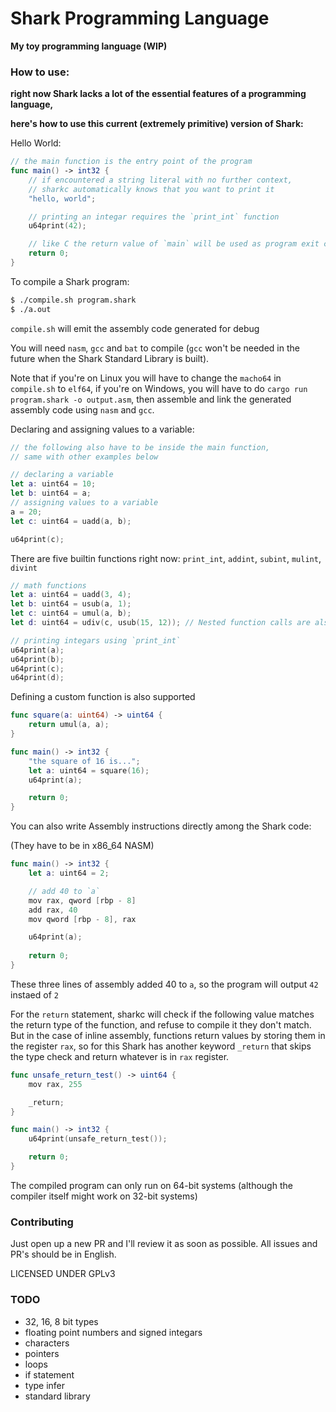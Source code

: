 # Shark Programming Language

**My toy programming language (WIP)**

### How to use:
**right now Shark lacks a lot of the essential features of a programming language,**

**here's how to use this current (extremely primitive) version of Shark:**

Hello World:

``` Swift
// the main function is the entry point of the program
func main() -> int32 {
    // if encountered a string literal with no further context,
    // sharkc automatically knows that you want to print it
    "hello, world";

    // printing an integar requires the `print_int` function
    u64print(42);

    // like C the return value of `main` will be used as program exit code
    return 0;
}
```

To compile a Shark program:

``` Bash
$ ./compile.sh program.shark
$ ./a.out
```

`compile.sh` will emit the assembly code generated for debug

You will need `nasm`, `gcc` and `bat` to compile (`gcc` won't be needed in the future when the Shark Standard Library is built).

Note that if you're on Linux you will have to change the `macho64` in `compile.sh` to `elf64`,
if you're on Windows, you will have to do `cargo run program.shark -o output.asm`, then assemble and link the generated assembly code using `nasm` and `gcc`.

Declaring and assigning values to a variable:

``` Swift
// the following also have to be inside the main function,
// same with other examples below

// declaring a variable
let a: uint64 = 10;
let b: uint64 = a;
// assigning values to a variable
a = 20;	
let c: uint64 = uadd(a, b);

u64print(c);
```

There are five builtin functions right now: `print_int`, `addint`, `subint`, `mulint`, `divint`

``` Swift
// math functions
let a: uint64 = uadd(3, 4);
let b: uint64 = usub(a, 1);
let c: uint64 = umul(a, b);
let d: uint64 = udiv(c, usub(15, 12)); // Nested function calls are also supported

// printing integars using `print_int`
u64print(a);
u64print(b);
u64print(c);
u64print(d);
```

Defining a custom function is also supported

``` Swift
func square(a: uint64) -> uint64 {
    return umul(a, a);
}

func main() -> int32 {
    "the square of 16 is...";
    let a: uint64 = square(16);
    u64print(a);

    return 0;
}
```

You can also write Assembly instructions directly among the Shark code:

(They have to be in x86_64 NASM)

``` Swift
func main() -> int32 {
    let a: uint64 = 2;

    // add 40 to `a`
    mov rax, qword [rbp - 8]
    add rax, 40
    mov qword [rbp - 8], rax

    u64print(a);
	
	return 0;
}
```

These three lines of assembly added 40 to `a`, so the program will output `42` instaed of `2`

For the `return` statement, sharkc will check if the following value matches the return type of the function, and refuse to compile it they don't match.
But in the case of inline assembly, functions return values by storing them in the register `rax`, so for this Shark has another keyword `_return` that skips the type check and return whatever is in `rax` register.

``` Swift
func unsafe_return_test() -> uint64 {
	mov	rax, 255

	_return;
}

func main() -> int32 {
    u64print(unsafe_return_test());

    return 0;
}
```

The compiled program can only run on 64-bit systems (although the compiler itself might work on 32-bit systems)

### Contributing
Just open up a new PR and I'll review it as soon as possible. All issues and PR's should be in English.

LICENSED UNDER GPLv3

### TODO
- 32, 16, 8 bit types
- floating point numbers and signed integars
- characters
- pointers
- loops
- if statement
- type infer
- standard library
